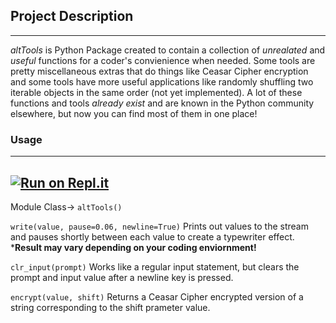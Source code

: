 ## Project Description
---
*altTools*  is Python Package created to contain a collection of *unrealated* and *useful* functions for a coder's convienience when needed. Some tools are pretty miscellaneous extras that do things like Ceasar Cipher encryption and some tools have more useful applications like randomly shuffling two iterable objects in the same order (not yet implemented). A lot of these functions and tools *already exist* and are known in the Python community elsewhere, but now you can find most of them in one place!

### Usage
---
[![Run on Repl.it](https://repl.it/badge/github/MasterGlasses76/altTools)](https://repl.it/github/MasterGlasses76/altTools)
---
Module Class-> `altTools()`

`write(value, pause=0.06, newline=True)` Prints out values to the stream and pauses shortly between each value to create a typewriter effect. ***Result may vary depending on your coding enviornment!**

`clr_input(prompt)` Works like a regular input statement, but clears the prompt and input value after a newline key is pressed.

`encrypt(value, shift)` Returns a Ceasar Cipher encrypted version of a string corresponding to the shift prameter value.
